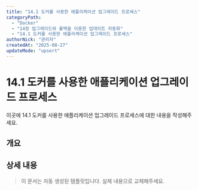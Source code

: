 ```yaml
---
title: "14.1 도커를 사용한 애플리케이션 업그레이드 프로세스"
categoryPath:
  - "Docker"
  - "14장 업그레이드와 롤백을 이용한 업데이트 자동화"
  - "14.1 도커를 사용한 애플리케이션 업그레이드 프로세스"
authorNick: "관리자"
createdAt: "2025-08-27"
updateMode: "upsert"
---
```


# 14.1 도커를 사용한 애플리케이션 업그레이드 프로세스

이곳에 14.1 도커를 사용한 애플리케이션 업그레이드 프로세스에 대한 내용을 작성해주세요.

## 개요

<!-- 내용을 작성해주세요 -->

## 상세 내용

<!-- 내용을 작성해주세요 -->

> 이 문서는 자동 생성된 템플릿입니다. 실제 내용으로 교체해주세요.
